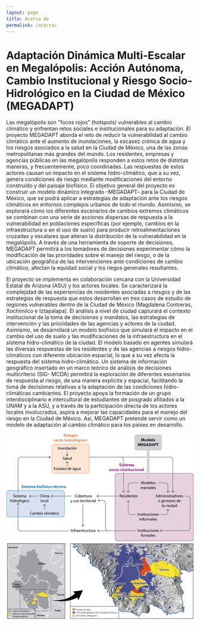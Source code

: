 ```yaml
---
layout: page
title: Acerca de
permalink: /acerca/
---
```


# Adaptación Dinámica Multi-Escalar en Megalópolis: Acción Autónoma, Cambio Institucional y Riesgo Socio- Hidrológico en la Ciudad de México (MEGADAPT)

Las megalópolis son "focos rojos" (hotspots) vulnerables al cambio
climático y enfrentan retos sociales e institucionales para su
adaptación. El proyecto MEGADAPT aborda el reto de reducir la
vulnerabilidad al cambio climático ante el aumento de inundaciones, la
escasez crónica de agua y los riesgos asociados a la salud en la
Ciudad de México, una de las zonas metropolitanas más grandes del
mundo. Los residentes, empresas y agencias públicas en las megalópolis
responden a estos retos de distintas maneras, y frecuentemente, poco
coordinadas. Las respuestas de estos actores causan un impacto en el
sistema hidro-climático, que a su vez, genera condiciones de riesgo
mediante modificaciones del entorno construido y del paisaje
biofísico. El objetivo general del proyecto es construir un modelo
dinámico integrado –MEGADAPT– para la Ciudad de México, que se podrá
aplicar a estrategias de adaptación ante los riesgos climáticos en
entornos complejos urbanos de todo el mundo. Asimismo, se explorará
cómo los diferentes escenarios de cambios extremos climáticos se
combinan con una serie de acciones dispersas de respuesta a la
vulnerabilidad en poblaciones específicas (por ejemplo, cambios en la
infraestructura o en el uso de suelo) para producir
retroalimentaciones cruzadas y escalares que alteran la distribución
de la vulnerabilidad en la megalópolis. A través de una herramienta de
soporte de decisiones, MEGADAPT permitirá a los tomadores de
decisiones experimentar cómo la modificación de las prioridades sobre
el manejo del riesgo, o de la ubicación geográfica de las
intervenciones ante condiciones de cambio climático, afectan la
equidad social y los riegos generales resultantes.

El proyecto se implementa en colaboración cercana con la Universidad
Estatal de Arizona (ASU) y los actores locales. Se caracterizará la
complejidad de las experiencias de residentes asociadas a riesgos y de
las estrategias de respuesta que estos desarrollan en tres casos de
estudio de regiones vulnerables dentro de la Ciudad de México
(Magdalena Contreras, Xochimilco e Iztapalapa). El análisis a nivel de
ciudad capturará el contexto institucional de la toma de decisiones y
mandatos, las estrategias de intervención y las prioridades de las
agencias y actores de la ciudad. Asimismo, se desarrollará un modelo
biofísico que simulará el impacto en el cambio del uso de suelo y las
modificaciones de la infraestructura en el sistema hidro-climático de
la ciudad. El modelo basado en agentes simulará las diversas
respuestas de los residentes y de las agencias a riesgos hidro-
climáticos con diferente ubicación espacial, lo que a su vez afecta la
respuesta del sistema hidro-climático. Un sistema de información
geográfico insertado en un marco teórico de análisis de decisiones
multicriterio (SIG- MCDA) permitirá la exploración de diferentes
escenarios de respuesta al riesgo, de una manera explícita y espacial,
facilitando la toma de decisiones relativas a la adaptación de las
condiciones hidro-climáticas cambiantes. El proyecto apoya la
formación de un grupo interdisciplinario e intercultural de
estudiantes de posgrado afiliados a la UNAM y a la ASU, y a través de
la participación directa de los actores locales involucrados, aspira a
mejorar las capacidades para el manejo del riesgo en la Ciudad de
México. Así, MEGADAPT pretende servir como un modelo de adaptación al
cambio climático para los países en desarrollo.


<img src="/assets/marco.png">
<img src="/assets/estudios.png">
